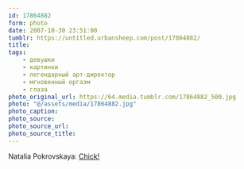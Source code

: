 ```yaml
---
id: 17864882
form: photo
date: 2007-10-30 23:51:00
tumblr: https://untitled.urbansheep.com/post/17864882/
title:
tags:
    - девушки
    - картинки
    - легендарный арт-директор
    - мгновенный оргазм
    - глаза
photo_original_url: https://64.media.tumblr.com/17864882_500.jpg
photo: "@/assets/media/17864882.jpg"
photo_caption:
photo_source:
photo_source_url:
photo_source_title:
---
```


<p>Natalia Pokrovskaya: <a href="http://flickr.com/photos/shane_tracey/1805854520/">Chick!</a></p>
